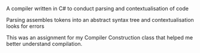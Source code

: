 A compiler written in C# to conduct parsing and contextualisation of code

Parsing assembles tokens into an abstract syntax tree and contextualisation looks for errors 

This was an assignment for my Compiler Construction class that helped me better understand compilation. 
